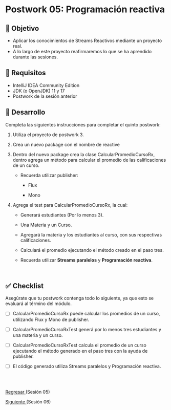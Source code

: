 # Postwork 05: Programación reactiva

## 🎩 Objetivo 

- Aplicar los conocimientos de Streams Reactivos mediante un proyecto real.
- A lo largo de este proyecto reafirmaremos lo que se ha aprendido durante las sesiones.

## 🎯 Requisitos 

- IntelliJ IDEA Community Edition
- JDK (o OpenJDK) 11 y 17
- Postwork de la sesión anterior

## 🚀 Desarrollo

Completa las siguientes instrucciones para completar el quinto postwork:

1. Utiliza el proyecto de postwork 3.

2. Crea un nuevo package con el nombre de reactive 

3. Dentro del nuevo package crea la clase CalcularPromedioCursoRx, dentro agrega un método para calcular el promedio de las calificaciones de un curso.

    - Recuerda utilizar publisher:
        
        - Flux

        - Mono

4. Agrega el test para CalcularPromedioCursoRx, la cual:

    - Generará estudiantes (Por lo menos 3).

    - Una Materia y un Curso.
    
    - Agregará la materia y los estudiantes al curso, con sus respectivas calificaciones.

    - Calculará el promedio ejecutando el método creado en el paso tres.

    - Recuerda utilizar **Streams paralelos** y **Programación reactiva**.

<br/>

## ✅ Checklist 

Asegúrate que tu postwork contenga todo lo siguiente, ya que esto se evaluará al término del módulo.

- [ ] CalcularPromedioCursoRx puede calcular los promedios de un curso, utilizando Flux y Mono de publisher.

- [ ] CalcularPromedioCursoRxTest generá por lo menos tres estudiantes y una materia y un curso.

- [ ] CalcularPromedioCursoRxTest calcula el promedio de un curso ejecutando el método generado en el paso tres con la ayuda de publisher.

- [ ] El código generado utiliza Streams paralelos y Programación reactiva.

<br/>
<br/>

[Regresar ](../Readme.md)(Sesión 05)

[Siguiente ](../../Sesion-06/Readme.md)(Sesión 06)